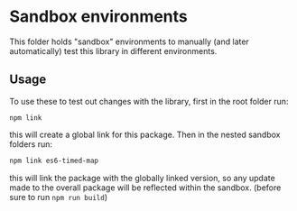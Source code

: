 # Sandbox environments

This folder holds "sandbox" environments to manually (and later automatically) test this library in different environments.

## Usage

To use these to test out changes with the library, first in the root folder run:

```
npm link
```

this will create a global link for this package. Then in the nested sandbox folders run:

```bash
npm link es6-timed-map
```

this will link the package with the globally linked version, so any update made to the overall package
will be reflected within the sandbox. (before sure to run `npm run build`)
